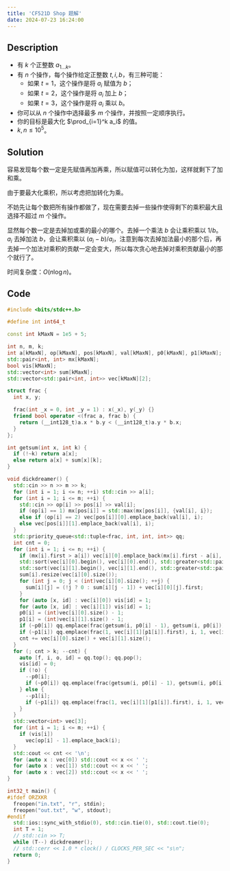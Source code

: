 ```yaml
---
title: 'CF521D Shop 题解'
date: 2024-07-23 16:24:00
---
```


## Description

- 有 $k$ 个正整数 $a_{1\dots k}$。
- 有 $n$ 个操作，每个操作给定正整数 $t, i, b$，有三种可能：
  - 如果 $t = 1$，这个操作是将 $a_i$ 赋值为 $b$；
  - 如果 $t = 2$，这个操作是将 $a_i$ 加上 $b$；
  - 如果 $t = 3$，这个操作是将 $a_i$ 乘以 $b$。
- 你可以从 $n$ 个操作中选择最多 $m$ 个操作，并按照一定顺序执行。
- 你的目标是最大化 $\prod_{i=1}^k a_i$ 的值。
- $k,n \le 10^5$。

## Solution

容易发现每个数一定是先赋值再加再乘，所以赋值可以转化为加，这样就剩下了加和乘。

由于要最大化乘积，所以考虑把加转化为乘。

不妨先让每个数把所有操作都做了，现在需要去掉一些操作使得剩下的乘积最大且选择不超过 $m$ 个操作。

显然每个数一定是去掉加或乘的最小的哪个。去掉一个乘法 $b$ 会让乘积乘以 $1/b$。$a_i$ 去掉加法 $b$，会让乘积乘以 $(a_i-b)/a_i$，注意到每次去掉加法最小的那个后，再去掉一个加法对乘积的贡献一定会变大，所以每次贪心地去掉对乘积贡献最小的那个就行了。

时间复杂度：$O(n\log n)$。

## Code

```cpp
#include <bits/stdc++.h>

#define int int64_t

const int kMaxN = 1e5 + 5;

int n, m, k;
int a[kMaxN], op[kMaxN], pos[kMaxN], val[kMaxN], p0[kMaxN], p1[kMaxN];
std::pair<int, int> mx[kMaxN];
bool vis[kMaxN];
std::vector<int> sum[kMaxN];
std::vector<std::pair<int, int>> vec[kMaxN][2];

struct frac {
  int x, y;

  frac(int _x = 0, int _y = 1) : x(_x), y(_y) {}
  friend bool operator <(frac a, frac b) {
    return (__int128_t)a.x * b.y < (__int128_t)a.y * b.x;
  }
};

int getsum(int x, int k) {
  if (!~k) return a[x];
  else return a[x] + sum[x][k];
}

void dickdreamer() {
  std::cin >> n >> m >> k;
  for (int i = 1; i <= n; ++i) std::cin >> a[i];
  for (int i = 1; i <= m; ++i) {
    std::cin >> op[i] >> pos[i] >> val[i];
    if (op[i] == 1) mx[pos[i]] = std::max(mx[pos[i]], {val[i], i});
    else if (op[i] == 2) vec[pos[i]][0].emplace_back(val[i], i);
    else vec[pos[i]][1].emplace_back(val[i], i);
  }
  std::priority_queue<std::tuple<frac, int, int, int>> qq;
  int cnt = 0;
  for (int i = 1; i <= n; ++i) {
    if (mx[i].first > a[i]) vec[i][0].emplace_back(mx[i].first - a[i], mx[i].second);
    std::sort(vec[i][0].begin(), vec[i][0].end(), std::greater<std::pair<int, int>>());
    std::sort(vec[i][1].begin(), vec[i][1].end(), std::greater<std::pair<int, int>>());
    sum[i].resize(vec[i][0].size());
    for (int j = 0; j < (int)vec[i][0].size(); ++j) {
      sum[i][j] = (!j ? 0 : sum[i][j - 1]) + vec[i][0][j].first;
    }
    for (auto [x, id] : vec[i][0]) vis[id] = 1;
    for (auto [x, id] : vec[i][1]) vis[id] = 1;
    p0[i] = (int)vec[i][0].size() - 1;
    p1[i] = (int)vec[i][1].size() - 1;
    if (~p0[i]) qq.emplace(frac(getsum(i, p0[i] - 1), getsum(i, p0[i])), i, 0, vec[i][0][p0[i]].second);
    if (~p1[i]) qq.emplace(frac(1, vec[i][1][p1[i]].first), i, 1, vec[i][1][p1[i]].second);
    cnt += vec[i][0].size() + vec[i][1].size();
  }
  for (; cnt > k; --cnt) {
    auto [f, i, o, id] = qq.top(); qq.pop();
    vis[id] = 0;
    if (!o) {
      --p0[i];
      if (~p0[i]) qq.emplace(frac(getsum(i, p0[i] - 1), getsum(i, p0[i])), i, 0, vec[i][0][p0[i]].second);
    } else {
      --p1[i];
      if (~p1[i]) qq.emplace(frac(1, vec[i][1][p1[i]].first), i, 1, vec[i][1][p1[i]].second);
    }
  }
  std::vector<int> vec[3];
  for (int i = 1; i <= m; ++i) {
    if (vis[i])
      vec[op[i] - 1].emplace_back(i);
  }
  std::cout << cnt << '\n';
  for (auto x : vec[0]) std::cout << x << ' ';
  for (auto x : vec[1]) std::cout << x << ' ';
  for (auto x : vec[2]) std::cout << x << ' ';
}

int32_t main() {
#ifdef ORZXKR
  freopen("in.txt", "r", stdin);
  freopen("out.txt", "w", stdout);
#endif
  std::ios::sync_with_stdio(0), std::cin.tie(0), std::cout.tie(0);
  int T = 1;
  // std::cin >> T;
  while (T--) dickdreamer();
  // std::cerr << 1.0 * clock() / CLOCKS_PER_SEC << "s\n";
  return 0;
}
```